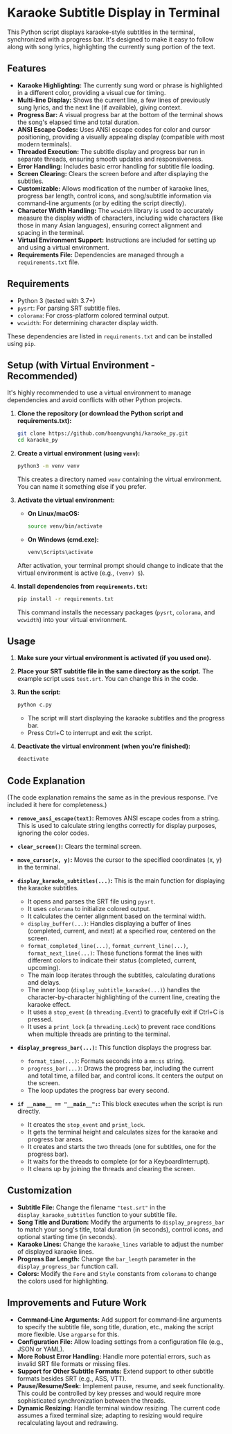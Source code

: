 # Karaoke Subtitle Display in Terminal

This Python script displays karaoke-style subtitles in the terminal, synchronized with a progress bar.  It's designed to make it easy to follow along with song lyrics, highlighting the currently sung portion of the text.

## Features

*   **Karaoke Highlighting:**  The currently sung word or phrase is highlighted in a different color, providing a visual cue for timing.
*   **Multi-line Display:**  Shows the current line, a few lines of previously sung lyrics, and the next line (if available), giving context.
*   **Progress Bar:** A visual progress bar at the bottom of the terminal shows the song's elapsed time and total duration.
*   **ANSI Escape Codes:** Uses ANSI escape codes for color and cursor positioning, providing a visually appealing display (compatible with most modern terminals).
*   **Threaded Execution:**  The subtitle display and progress bar run in separate threads, ensuring smooth updates and responsiveness.
*   **Error Handling:** Includes basic error handling for subtitle file loading.
*   **Screen Clearing:** Clears the screen before and after displaying the subtitles.
*   **Customizable:**  Allows modification of the number of karaoke lines, progress bar length, control icons, and song/subtitle information via command-line arguments (or by editing the script directly).
* **Character Width Handling:** The `wcwidth` library is used to accurately measure the display width of characters, including wide characters (like those in many Asian languages), ensuring correct alignment and spacing in the terminal.
* **Virtual Environment Support:** Instructions are included for setting up and using a virtual environment.
* **Requirements File:** Dependencies are managed through a `requirements.txt` file.

## Requirements

*   Python 3 (tested with 3.7+)
*   `pysrt`: For parsing SRT subtitle files.
*   `colorama`: For cross-platform colored terminal output.
*   `wcwidth`: For determining character display width.

These dependencies are listed in `requirements.txt` and can be installed using `pip`.

## Setup (with Virtual Environment - Recommended)

It's highly recommended to use a virtual environment to manage dependencies and avoid conflicts with other Python projects.

1.  **Clone the repository (or download the Python script and requirements.txt):**

    ```bash
    git clone https://github.com/hoangvunghi/karaoke_py.git
    cd karaoke_py
    ```

2.  **Create a virtual environment (using `venv`):**

    ```bash
    python3 -m venv venv
    ```

    This creates a directory named `venv` containing the virtual environment.  You can name it something else if you prefer.

3.  **Activate the virtual environment:**

    *   **On Linux/macOS:**

        ```bash
        source venv/bin/activate
        ```

    *   **On Windows (cmd.exe):**

        ```bash
        venv\Scripts\activate
        ```

    After activation, your terminal prompt should change to indicate that the virtual environment is active (e.g., `(venv) $`).

4.  **Install dependencies from `requirements.txt`:**

    ```bash
    pip install -r requirements.txt
    ```

    This command installs the necessary packages (`pysrt`, `colorama`, and `wcwidth`) into your virtual environment.

## Usage

1.  **Make sure your virtual environment is activated (if you used one).**

2.  **Place your SRT subtitle file in the same directory as the script.**  The example script uses `test.srt`.  You can change this in the code.

3.  **Run the script:**

    ```bash
    python c.py
    ```

    *   The script will start displaying the karaoke subtitles and the progress bar.
    *   Press Ctrl+C to interrupt and exit the script.

4.  **Deactivate the virtual environment (when you're finished):**
    ```bash
    deactivate
    ```

## Code Explanation

(The code explanation remains the same as in the previous response.  I've included it here for completeness.)

*   **`remove_ansi_escape(text)`:** Removes ANSI escape codes from a string.  This is used to calculate string lengths correctly for display purposes, ignoring the color codes.

*   **`clear_screen()`:** Clears the terminal screen.

*   **`move_cursor(x, y)`:** Moves the cursor to the specified coordinates (x, y) in the terminal.

*   **`display_karaoke_subtitles(...)`:**  This is the main function for displaying the karaoke subtitles.
    *   It opens and parses the SRT file using `pysrt`.
    *   It uses `colorama` to initialize colored output.
    *   It calculates the center alignment based on the terminal width.
    *   `display_buffer(...)`:  Handles displaying a buffer of lines (completed, current, and next) at a specified row, centered on the screen.
    *   `format_completed_line(...)`, `format_current_line(...)`, `format_next_line(...)`:  These functions format the lines with different colors to indicate their status (completed, current, upcoming).
    *   The main loop iterates through the subtitles, calculating durations and delays.
    *   The inner loop (`display_subtitle_karaoke(...)`) handles the character-by-character highlighting of the current line, creating the karaoke effect.
    *   It uses a `stop_event` (a `threading.Event`) to gracefully exit if Ctrl+C is pressed.
    *   It uses a `print_lock` (a `threading.Lock`) to prevent race conditions when multiple threads are printing to the terminal.

*   **`display_progress_bar(...)`:** This function displays the progress bar.
    *   `format_time(...)`: Formats seconds into a `mm:ss` string.
    *   `progress_bar(...)`:  Draws the progress bar, including the current and total time, a filled bar, and control icons.  It centers the output on the screen.
    *   The loop updates the progress bar every second.

*   **`if __name__ == "__main__":`:** This block executes when the script is run directly.
    *   It creates the `stop_event` and `print_lock`.
    *   It gets the terminal height and calculates sizes for the karaoke and progress bar areas.
    *   It creates and starts the two threads (one for subtitles, one for the progress bar).
    *   It waits for the threads to complete (or for a KeyboardInterrupt).
    *   It cleans up by joining the threads and clearing the screen.

## Customization

*   **Subtitle File:** Change the filename `"test.srt"` in the `display_karaoke_subtitles` function to your subtitle file.
*   **Song Title and Duration:**  Modify the arguments to `display_progress_bar` to match your song's title, total duration (in seconds), control icons, and optional starting time (in seconds).
*   **Karaoke Lines:** Change the `karaoke_lines` variable to adjust the number of displayed karaoke lines.
*   **Progress Bar Length:** Change the `bar_length` parameter in the `display_progress_bar` function call.
*   **Colors:** Modify the `Fore` and `Style` constants from `colorama` to change the colors used for highlighting.

## Improvements and Future Work

*   **Command-Line Arguments:** Add support for command-line arguments to specify the subtitle file, song title, duration, etc., making the script more flexible.  Use `argparse` for this.
*   **Configuration File:**  Allow loading settings from a configuration file (e.g., JSON or YAML).
*   **More Robust Error Handling:** Handle more potential errors, such as invalid SRT file formats or missing files.
*   **Support for Other Subtitle Formats:**  Extend support to other subtitle formats besides SRT (e.g., ASS, VTT).
*   **Pause/Resume/Seek:**  Implement pause, resume, and seek functionality. This could be controlled by key presses and would require more sophisticated synchronization between the threads.
* **Dynamic Resizing:** Handle terminal window resizing. The current code assumes a fixed terminal size; adapting to resizing would require recalculating layout and redrawing.
